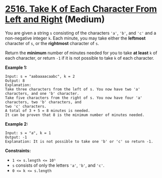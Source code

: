 # [2516. Take K of Each Character From Left and Right][link] (Medium)

[link]: https://leetcode.cn/problems/take-k-of-each-character-from-left-and-right/

You are given a string `s` consisting of the characters `'a'`, `'b'`, and `'c'` and a non-negative
integer `k`. Each minute, you may take either the **leftmost** character of `s`, or the
**rightmost** character of `s`.

Return the **minimum** number of minutes needed for you to take **at least** `k` of each character,
or return  `-1` if it is not possible to take  `k` of each character.

**Example 1:**

```
Input: s = "aabaaaacaabc", k = 2
Output: 8
Explanation:
Take three characters from the left of s. You now have two 'a' characters, and one 'b' character.
Take five characters from the right of s. You now have four 'a' characters, two 'b' characters, and
two 'c' characters.
A total of 3 + 5 = 8 minutes is needed.
It can be proven that 8 is the minimum number of minutes needed.
```

**Example 2:**

```
Input: s = "a", k = 1
Output: -1
Explanation: It is not possible to take one 'b' or 'c' so return -1.
```

**Constraints:**

- `1 <= s.length <= 10⁵`
- `s` consists of only the letters `'a'`, `'b'`, and `'c'`.
- `0 <= k <= s.length`
